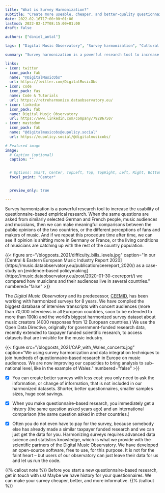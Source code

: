 ```yaml
---
title: "What is Survey Harmonization?"
subtitle: "Create more useable, cheaper, and better-quality questionnaire-based research"
date: 2022-02-16T17:00:00+01:00
lastmod: 2022-02-17T08:15:00+01:00
draft: false

authors: ["daniel_antal"]

tags: [ "Digital Music Observatory", "Survey harmonization", "Cultural Access and Participation", "Data integration"]

summary: "Survey harmonization is a powerful research tool to increase the usability of questionnaire-based empirical research.  When the same questions are asked from similarly selected German and French people, music audiences and musicians, then we can make meaningful comparisons between the public opinions of the two countries, or the different perceptions of fans and makers of music."

links:
- icon: twitter
  icon_pack: fab
  name: "@DigitalMusicObs"
  url: https://twitter.com/DigitalMusicObs
- icon: code
  icon_pack: fas
  name: Code & Tutorials
  url: https://retroharmonize.dataobservatory.eu/
- icon: linkedin
  icon_pack: fab
  name: Digital Music Observatory
  url: https://www.linkedin.com/company/79286750/
- icon: mastodon
  icon_pack: fab
  name: "@digitalmusicobs@eupolicy.social"
  url: https://eupolicy.social/@digitalmusicobs/

# Featured image
image:
  # Caption (optional)
  caption: ""


  # Options: Smart, Center, TopLeft, Top, TopRight, Left, Right, BottomLeft, Bottom, BottomRight
  focal_point: "Center"


  preview_only: true

---
```



Survey harmonization is a powerful research tool to increase the usability of questionnaire-based empirical research.  When the same questions are asked from similarly selected German and French people, music audiences and musicians, then we can make meaningful comparisons between the public opinions of the two countries, or the different perceptions of fans and makers of music.  And if we repeat this procedure time after time, we can see if opinion is shifting more in Germany or France, or the living conditions of musicians are catching up with the rest of the country population.

<td style="text-align: center;">{{< figure src="/blogposts_2021/difficulty_bills_levels.jpg" caption="In our  [Central & Eastern European Music Industry Report 2020](https://music.dataobservatory.eu/publication/ceereport_2020/) as a case-study on [evidence-based policymaking](https://music.dataobservatory.eu/post/2020-01-30-ceereport/) we compared how musicians and their audiences live in several countries." numbered="false" >}}</td>

The *Digital Music Observatory* and its predecessor, [CEEMID](https://reprex.nl/project/ceemid/), has been working with harmonized surveys for 8 years.  We have compiled the biggest database of interview transcripts with concert audiences (more than 70,000 interviews in all European countries, soon to be extended to more than 100k) and the world’s biggest harmonized survey dataset about music creators (4000 responses from 12 European countries.) We use the Open Data Directive, originally for government-funded research data, recently extended to taxpayer funded scientific research, to access datasets that are invisible for the music industry.

<td style="text-align: center;">{{< figure src="/blogposts_2021/CAP_with_Wales_concerts.jpg" caption="We using survey harmonization and data integration techniques to join hundreds of questionnaire-based research in Europe on music audiences. We are now improving our capacities to bring analysis to sub-national level, like in the example of Wales." numbered="false" >}}</td>

- [x]   You can create better surveys with less cost:  you only need to ask the information, or change of information, that is not included in our harmonized datasets. Shorter, better questionnaires, smaller samples sizes, huge cost savings.

- [x]   When you make questionnaire-based research, you immediately get a history (the same question asked years ago) and an international comparison (the same question asked in other countries.)

- [x]  Often you do not even have to pay for the survey, because somebody else has already made a similar taxpayer funded research and we can just get the data for you.
Harmonizing surveys requires advanced data science and statistics knowledge, which is what we provide with the scientific partners of the Digital Music Observatory.  We have developed an open-source software, free to use, for this purpose.  It is not for the faint heart – but users of our observatory can just leave their data for us and let us run the code. 

{{% callout note %}} Before you start a new questionnaire-based research, get in touch with us!  Maybe we have history for your questionnaires.  We can make your survey cheaper, better, and more informative. 
{{% /callout %}}

